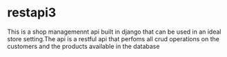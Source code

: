 # restapi3
This is a shop managemennt api built in django that can be used in an ideal store setting.The api is a restful api that perfoms all crud operations on the customers and the products available in the database
